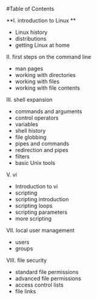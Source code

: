 #Table of Contents

**I. introduction to Linux **
 - Linux history 
 - distributions 
 - getting Linux at home 

II. first steps on the command line 
 - man pages 
 - working with directories 
 - working with files 
 - working with file contents 

III. shell expansion 
 - commands and arguments 
 - control operators 
 - variables 
 - shell history 
 - file globbing 
 - pipes and commands 
 - redirection and pipes 
 - filters 
 - basic Unix tools

V. vi 
 - Introduction to vi
 - scripting 
 - scripting introduction 
 - scripting loops 
 - scripting parameters 
 - more scripting 

VII. local user management 
 - users 
 - groups 

VIII. file security
 - standard file permissions 
 - advanced file permissions 
 - access control lists
 - file links
